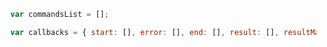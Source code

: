 ```javascript
  var commandsList = [];
```

```javascript
  var callbacks = { start: [], error: [], end: [], result: [], resultMatch: [], resultNoMatch: [], errorNetwork: [], errorPermissionBlocked: [], errorPermissionDenied: [] };
```